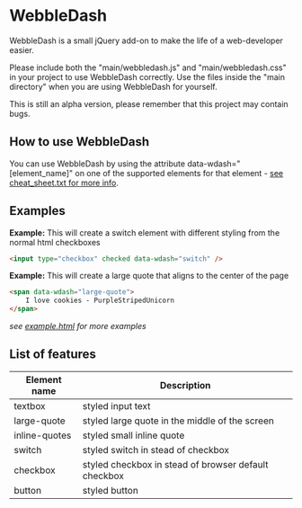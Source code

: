 # WebbleDash

WebbleDash is a small jQuery add-on to make the life of a web-developer easier.

Please include both the "main/webbledash.js" and "main/webbledash.css" in your project to use WebbleDash correctly. Use the files inside the "main directory" when you are using WebbleDash for yourself.

This is still an alpha version, please remember that this project may contain bugs.

## How to use WebbleDash

You can use WebbleDash by using the attribute data-wdash="[element_name]" on one of the supported elements for that element - [see cheat_sheet.txt for more info](../master/cheat_sheet.txt).

## Examples

**Example:** This will create a switch element with different styling from the normal html checkboxes

```html
<input type="checkbox" checked data-wdash="switch" />
```

**Example:** This will create a large quote that aligns to the center of the page

```html
<span data-wdash="large-quote">
    I love cookies - PurpleStripedUnicorn
</span>
```

_see [example.html](../master/example.html) for more examples_ 

## List of features

| Element name        | Description                                              |
| ------------------- | -------------------------------------------------------- |
| textbox             | styled input text                                        |
| large-quote         | styled large quote in the middle of the screen           |
| inline-quotes       | styled small inline quote                                |
| switch              | styled switch in stead of checkbox                       |
| checkbox            | styled checkbox in stead of browser default checkbox     |
| button              | styled button                                            |
